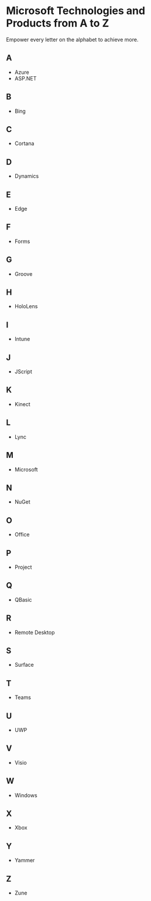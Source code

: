 # Microsoft Technologies and Products from A to Z
Empower every letter on the alphabet to achieve more.

## A
- Azure
- ASP.NET

## B
- Bing

## C
- Cortana

## D
- Dynamics

## E
- Edge

## F
- Forms

## G
- Groove

## H
- HoloLens

## I
- Intune

## J
- JScript

## K
- Kinect

## L
- Lync

## M
- Microsoft

## N
- NuGet

## O
- Office

## P
- Project

## Q
- QBasic

## R
- Remote Desktop

## S
- Surface

## T
- Teams

## U
- UWP

## V
- Visio

## W
- Windows

## X
- Xbox

## Y
- Yammer

## Z
- Zune
